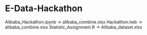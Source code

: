 # E-Data-Hackathon
Alibaba_Hackathon.ipynb -> alibaba_combine.xlsx
Hackathon.twb -> alibaba_combine.xlsx
Statistic_Assignment.R -> Alibaba_dataset.xlsx
